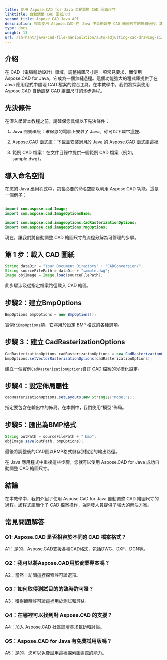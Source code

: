 ```yaml
---
title: 使用 Aspose.CAD for Java 自動調整 CAD 圖面尺寸
linktitle: 自動調整 CAD 圖紙尺寸
second_title: Aspose.CAD Java API
description: 探索使用 Aspose.CAD 在 Java 中自動調整 CAD 繪圖尺寸的無縫過程。請按照我們的逐步指南進行高效率的 CAD 檔案操作。
type: docs
weight: 13
url: /zh-hant/java/cad-file-manipulation/auto-adjusting-cad-drawing-size/
---
```

## 介紹

在 CAD（電腦輔助設計）領域，調整繪圖尺寸是一項常見要求，而使用 Aspose.CAD for Java，它成為一個無縫過程。這個功能強大的程式庫提供了在 Java 應用程式中處理 CAD 檔案的綜合工具。在本教學中，我們將探索使用 Aspose.CAD 自動調整 CAD 繪圖尺寸的逐步過程。

## 先決條件

在深入學習本教程之前，請確保您具備以下先決條件：

1.  Java 開發環境：確保您的電腦上安裝了 Java。你可以下載它[這裡](https://www.java.com/en/download/).

2. Aspose.CAD 函式庫：下載並安裝適用於 Java 的 Aspose.CAD 函式庫[這裡](https://releases.aspose.com/cad/java/).

3. 範例 CAD 檔案：在文件目錄中提供一個範例 CAD 檔案（例如，sample.dwg）。

## 導入命名空間

在您的 Java 應用程式中，包含必要的命名空間以利用 Aspose.CAD 功能。這是一個例子：

```java

import com.aspose.cad.Image;
import com.aspose.cad.ImageOptionsBase;

import com.aspose.cad.imageoptions.CadRasterizationOptions;
import com.aspose.cad.imageoptions.PngOptions;
```

現在，讓我們將自動調整 CAD 繪圖尺寸的流程分解為可管理的步驟。

## 第 1 步：載入 CAD 圖紙

```java
String dataDir = "Your Document Directory" + "CADConversion/";
String sourceFilePath = dataDir + "sample.dwg";
Image objImage = Image.load(sourceFilePath);
```

此步驟涉及從指定檔案路徑載入 CAD 繪圖。

## 步驟2：建立BmpOptions

```java
BmpOptions bmpOptions = new BmpOptions();
```

實例化`BmpOptions`類，它將用於設定 BMP 格式的各種選項。

## 步驟 3：建立 CadRasterizationOptions

```java
CadRasterizationOptions cadRasterizationOptions = new CadRasterizationOptions();
bmpOptions.setVectorRasterizationOptions(cadRasterizationOptions);
```

建立一個實例`CadRasterizationOptions`自訂 CAD 檔案的光柵化設定。

## 步驟4：設定佈局屬性

```java
cadRasterizationOptions.setLayouts(new String[]{"Model"});
```

指定要包含在輸出中的佈局。在本例中，我們使用“模型”佈局。

## 步驟5：匯出為BMP格式

```java
String outPath = sourceFilePath + ".bmp";
objImage.save(outPath, bmpOptions);
```

最後將調整後的CAD圖以BMP格式儲存到指定的輸出路徑。

在 Java 應用程式中重複這些步驟，您就可以使用 Aspose.CAD for Java 成功自動調整 CAD 繪圖尺寸。

## 結論

在本教學中，我們介紹了使用 Aspose.CAD for Java 自動調整 CAD 繪圖尺寸的過程。該程式庫簡化了 CAD 檔案操作，為開發人員提供了強大的解決方案。

## 常見問題解答

### Q1: Aspose.CAD 是否相容於不同的 CAD 檔案格式？

A1：是的，Aspose.CAD支援各種CAD格式，包括DWG、DXF、DGN等。

### Q2：我可以將Aspose.CAD用於商業專案嗎？

 A2：當然！訪問[這裡](https://purchase.aspose.com/buy)探索許可證選項。

### Q3：如何取得測試目的的臨時許可證？

 A3：獲得臨時許可證[這裡](https://purchase.aspose.com/temporary-license/)用於測試和評估。

### Q4：在哪裡可以找到對 Aspose.CAD 的支援？

A4：加入 Aspose.CAD 社區[論壇](https://forum.aspose.com/c/cad/19)尋求幫助和討論。

### Q5：Aspose.CAD for Java 有免費試用版嗎？

 A5：是的，您可以免費試用[這裡](https://releases.aspose.com/)探索圖書館的能力。